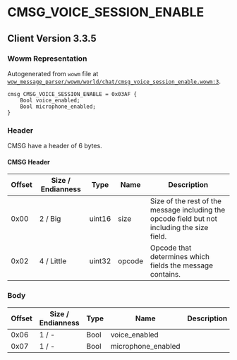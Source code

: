 # CMSG_VOICE_SESSION_ENABLE

## Client Version 3.3.5

### Wowm Representation

Autogenerated from `wowm` file at [`wow_message_parser/wowm/world/chat/cmsg_voice_session_enable.wowm:3`](https://github.com/gtker/wow_messages/tree/main/wow_message_parser/wowm/world/chat/cmsg_voice_session_enable.wowm#L3).
```rust,ignore
cmsg CMSG_VOICE_SESSION_ENABLE = 0x03AF {
    Bool voice_enabled;
    Bool microphone_enabled;
}
```
### Header

CMSG have a header of 6 bytes.

#### CMSG Header

| Offset | Size / Endianness | Type   | Name   | Description |
| ------ | ----------------- | ------ | ------ | ----------- |
| 0x00   | 2 / Big           | uint16 | size   | Size of the rest of the message including the opcode field but not including the size field.|
| 0x02   | 4 / Little        | uint32 | opcode | Opcode that determines which fields the message contains.|

### Body

| Offset | Size / Endianness | Type | Name | Description | Comment |
| ------ | ----------------- | ---- | ---- | ----------- | ------- |
| 0x06 | 1 / - | Bool | voice_enabled |  |  |
| 0x07 | 1 / - | Bool | microphone_enabled |  |  |

